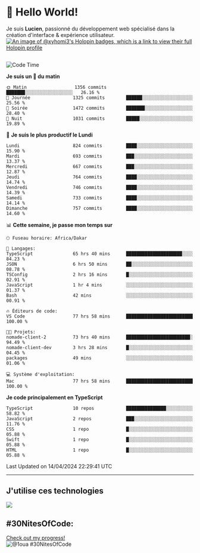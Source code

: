 # 👋 Hello World!

Je suis **Lucien**, passionné du développement web spécialisé dans la création d'interface & expérience utilisateur.
[![An image of @xyhomi3's Holopin badges, which is a link to view their full Holopin profile](https://holopin.me/xyhomi3)](https://holopin.io/@xyhomi3)

##

<!--START_SECTION:waka-->
![Code Time](http://img.shields.io/badge/Code%20Time-951%20hrs%201%20min-blue)

**Je suis un 🐤 du matin** 

```text
🌞 Matin                  1356 commits        ███████░░░░░░░░░░░░░░░░░░   26.16 % 
🌆 Journée                1325 commits        ██████░░░░░░░░░░░░░░░░░░░   25.56 % 
🌃 Soirée                 1472 commits        ███████░░░░░░░░░░░░░░░░░░   28.40 % 
🌙 Nuit                   1031 commits        █████░░░░░░░░░░░░░░░░░░░░   19.89 % 
```
📅 **Je suis le plus productif le Lundi** 

```text
Lundi                    824 commits         ████░░░░░░░░░░░░░░░░░░░░░   15.90 % 
Mardi                    693 commits         ███░░░░░░░░░░░░░░░░░░░░░░   13.37 % 
Mercredi                 667 commits         ███░░░░░░░░░░░░░░░░░░░░░░   12.87 % 
Jeudi                    764 commits         ████░░░░░░░░░░░░░░░░░░░░░   14.74 % 
Vendredi                 746 commits         ████░░░░░░░░░░░░░░░░░░░░░   14.39 % 
Samedi                   733 commits         ████░░░░░░░░░░░░░░░░░░░░░   14.14 % 
Dimanche                 757 commits         ████░░░░░░░░░░░░░░░░░░░░░   14.60 % 
```


📊 **Cette semaine, je passe mon temps sur** 

```text
🕑︎ Fuseau horaire: Africa/Dakar

💬 Langages: 
TypeScript               65 hrs 40 mins      █████████████████████░░░░   84.23 % 
JSON                     6 hrs 50 mins       ██░░░░░░░░░░░░░░░░░░░░░░░   08.78 % 
TSConfig                 2 hrs 16 mins       █░░░░░░░░░░░░░░░░░░░░░░░░   02.91 % 
JavaScript               1 hr 4 mins         ░░░░░░░░░░░░░░░░░░░░░░░░░   01.37 % 
Bash                     42 mins             ░░░░░░░░░░░░░░░░░░░░░░░░░   00.91 % 

🔥 Éditeurs de code: 
VS Code                  77 hrs 58 mins      █████████████████████████   100.00 % 

🐱‍💻 Projets: 
nomade-client-2          73 hrs 40 mins      ████████████████████████░   94.49 % 
nomade-client-dev        3 hrs 28 mins       █░░░░░░░░░░░░░░░░░░░░░░░░   04.45 % 
packages                 49 mins             ░░░░░░░░░░░░░░░░░░░░░░░░░   01.06 % 

💻 Système d'exploitation: 
Mac                      77 hrs 58 mins      █████████████████████████   100.00 % 
```

**Je code principalement en TypeScript** 

```text
TypeScript               10 repos            ███████████████░░░░░░░░░░   58.82 % 
JavaScript               2 repos             ███░░░░░░░░░░░░░░░░░░░░░░   11.76 % 
CSS                      1 repo              █░░░░░░░░░░░░░░░░░░░░░░░░   05.88 % 
Swift                    1 repo              █░░░░░░░░░░░░░░░░░░░░░░░░   05.88 % 
HTML                     1 repo              █░░░░░░░░░░░░░░░░░░░░░░░░   05.88 % 
```




 Last Updated on 14/04/2024 22:29:41 UTC
<!--END_SECTION:waka-->
---

## J'utilise ces technologies

<p align="left">
  <a href="https://skillicons.dev">
    <img src="https://skillicons.dev/icons?i=ts,js,md,scss,tailwind,react,redux,docker,express,astro,vite,nextjs,vercel,figma,ableton" />
  </a>
</p>

## #30NitesOfCode:
  [Check out my progress!](https://www.codedex.io/@1oua/30-nites-of-code)  
  ![@1oua #30NitesOfCode](https://www.codedex.io/api/petStatus?user=1oua)
